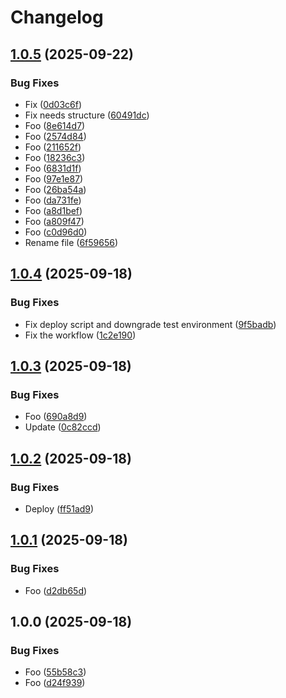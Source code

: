 # Changelog

## [1.0.5](https://github.com/d12/release-please-testing/compare/v1.0.4...v1.0.5) (2025-09-22)


### Bug Fixes

* Fix ([0d03c6f](https://github.com/d12/release-please-testing/commit/0d03c6f4597536d24c87ef37a6f4ab02a371f1e1))
* Fix needs structure ([60491dc](https://github.com/d12/release-please-testing/commit/60491dc343cbc34d75909ba78069017ec4d41921))
* Foo ([8e614d7](https://github.com/d12/release-please-testing/commit/8e614d7aff09b60f7db108af88d1c80e65bbf762))
* Foo ([2574d84](https://github.com/d12/release-please-testing/commit/2574d84535366ae95e11f05a23c78fc2f32b70ae))
* Foo ([211652f](https://github.com/d12/release-please-testing/commit/211652fd1d2d5d28b7036f11acbb95fb1e5c192a))
* Foo ([18236c3](https://github.com/d12/release-please-testing/commit/18236c3c4b67c47d9e57f5e5f662fa2ad5bd906d))
* Foo ([6831d1f](https://github.com/d12/release-please-testing/commit/6831d1ff88438892e9d4dcb0c9e14705ded9ce5d))
* Foo ([97e1e87](https://github.com/d12/release-please-testing/commit/97e1e87a3615a9ed03563ce7f6cb8bdaf700b2fb))
* Foo ([26ba54a](https://github.com/d12/release-please-testing/commit/26ba54a452c0730533b939be1541f2abe7fd8d60))
* Foo ([da731fe](https://github.com/d12/release-please-testing/commit/da731fef419cff445e4e5ca25b89335d0fb88601))
* Foo ([a8d1bef](https://github.com/d12/release-please-testing/commit/a8d1bef7583c7e2e4f690ea401bc32bfae2b2881))
* Foo ([a809f47](https://github.com/d12/release-please-testing/commit/a809f4738c2e67a9eefebd0afc2bfbebb2171625))
* Foo ([c0d96d0](https://github.com/d12/release-please-testing/commit/c0d96d079822d5a2806508c4e50c763857833f21))
* Rename file ([6f59656](https://github.com/d12/release-please-testing/commit/6f596569159673d097ba72cce96dd9d3ee9604aa))

## [1.0.4](https://github.com/d12/release-please-testing/compare/v1.0.3...v1.0.4) (2025-09-18)


### Bug Fixes

* Fix deploy script and downgrade test environment ([9f5badb](https://github.com/d12/release-please-testing/commit/9f5badb869192aca7b04fc2ecfb80e16252bc1f2))
* Fix the workflow ([1c2e190](https://github.com/d12/release-please-testing/commit/1c2e190eac2926377f76291cd2b0dfd781bbf41e))

## [1.0.3](https://github.com/d12/release-please-testing/compare/v1.0.2...v1.0.3) (2025-09-18)


### Bug Fixes

* Foo ([690a8d9](https://github.com/d12/release-please-testing/commit/690a8d916e16d1a3b2e8962e894ca85388128012))
* Update ([0c82ccd](https://github.com/d12/release-please-testing/commit/0c82ccdf5377880786039e7cc8fee3f28488e00b))

## [1.0.2](https://github.com/d12/release-please-testing/compare/v1.0.1...v1.0.2) (2025-09-18)


### Bug Fixes

* Deploy ([ff51ad9](https://github.com/d12/release-please-testing/commit/ff51ad9588253db8c706ab32f6fed287f098cabe))

## [1.0.1](https://github.com/d12/release-please-testing/compare/v1.0.0...v1.0.1) (2025-09-18)


### Bug Fixes

* Foo ([d2db65d](https://github.com/d12/release-please-testing/commit/d2db65da1a270028c7280ab6875a23ca563559ea))

## 1.0.0 (2025-09-18)


### Bug Fixes

* Foo ([55b58c3](https://github.com/d12/release-please-testing/commit/55b58c3798a649731cecd8d1ea2e0061efc1a7a7))
* Foo ([d24f939](https://github.com/d12/release-please-testing/commit/d24f939a7ce49070a46d1f7460b4e7c2289f6b05))
